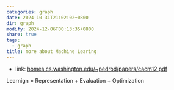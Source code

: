 ```yaml
---
categories: graph
date: 2024-10-31T21:02:02+0800
dir: graph
modify: 2024-12-06T00:13:35+0800
share: true
tags:
  - graph
title: more about Machine Learing
---
```


- link: [homes.cs.washington.edu/\~pedrod/papers/cacm12.pdf](https://homes.cs.washington.edu/~pedrod/papers/cacm12.pdf)

Learnign = Representation + Evaluation + Optimization